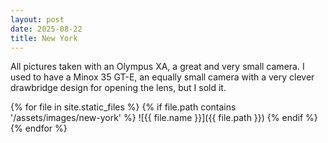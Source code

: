 ```yaml
---
layout: post
date: 2025-08-22
title: New York
---
```


<!-- ![alt text](/assets/images/000045160004.jpg) -->

<!-- Note to self: use '/' at start of reference to indicate root, exclude to indicate relative path -->
All pictures taken with an Olympus XA, a great and very small camera. I used to have a Minox 35 GT-E, an equally small camera with a very clever drawbridge design for opening the lens, but I sold it.


{% for file in site.static_files %}
{% if file.path contains '/assets/images/new-york' %}
![{{ file.name }}]({{ file.path }})
{% endif %}
{% endfor %}

<!-- <img src="{{ image.path }}" alt=""> -->
<!-- ![{ file.name }]({ site.baseurl }{ file.path }) -->
